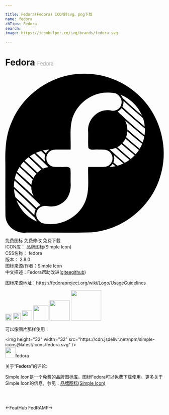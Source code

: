 ```yaml
---

title: Fedora(Fedora) ICON转svg、png下载
name: fedora
zhTips: Fedora
search: 
image: https://iconhelper.cn/svg/brands/fedora.svg

---
```


# Fedora  <small style="font-size: 60%;font-weight: 100">Fedora</small>

<div id="svg" class="svg-wrap">
<svg role="img" xmlns="http://www.w3.org/2000/svg" viewBox="0 0 24 24"><title>Fedora icon</title><path d="M12.004.002C7.29-.063 2.744 2.963.957 7.318c-.884 1.953-1 4.116-.945 6.225.01 2.666-.02 5.334.015 7.998.113 1.542 1.653 2.614 3.133 2.441 3.257-.02 6.514.043 9.77-.035 4.789-.303 9.154-3.796 10.525-8.39 1.401-4.344.03-9.412-3.389-12.442A11.967 11.967 0 0012.004.002zm3.52 2.842c.406-.01.807.032 1.197.117.557.286.945.826.902 1.383-.058.75-.587 1.247-1.379 1.246a2.95 2.95 0 00-.72-.09c-1.726-.053-3.168 1.61-2.97 3.305.023.796-.045 1.601.032 2.392.333.457.987.18 1.475.256.276-.001.562.007.85.008a.134.134 0 00.042.008 1.29 1.29 0 011.291 1.295 1.29 1.29 0 01-1.299 1.295.14.14 0 00-.06.013c-.777.003-1.553-.001-2.33.002-.066 1.616.197 3.275-.31 4.84-.864 2.705-3.97 4.336-6.684 3.62-.537-.285-.91-.791-.868-1.335.062-.796.656-1.308 1.532-1.24.075.006.113.012.168.02.716.14 1.477.034 2.107-.391 1.127-.645 1.502-1.977 1.396-3.192-.02-.687.043-1.384-.033-2.066-.333-.456-.984-.18-1.472-.256H7.59a.137.137 0 00-.065-.015 1.29 1.29 0 01-1.298-1.295c0-.72.574-1.29 1.29-1.295a.136.136 0 00.063-.016h2.316c.059-1.507-.159-3.046.213-4.523.648-2.376 2.951-4.12 5.414-4.086zm.705.052l.13.024-.13-.024zm1.224.28c1.444.543 2.636 1.706 3.25 3.12A81.134 81.134 0 0117.8 3.704a1.762 1.762 0 00-.346-.527zm.45.935a86.952 86.952 0 002.966 2.596c-.014-.044-.033-.087-.049-.13.166.448.265.918.301 1.402a77.84 77.84 0 01-3.39-2.975l.015-.033c.088-.182.143-.386.16-.606a1.393 1.393 0 000-.197c0-.019-.002-.038-.004-.057zm.02.196c-.058.516-.058.516 0 0zm-.314.894a85.339 85.339 0 003.53 3.06c0 .071.015.139.013.21a4.94 4.94 0 01-.06.814 78.521 78.521 0 01-4.082-3.584 1.56 1.56 0 00.6-.5zm.526 1.83c.898.8 1.856 1.623 2.918 2.485a5.215 5.215 0 01-.242.863 74.025 74.025 0 01-2.307-1.963l.002.055c0 .076-.004.152-.01.226.703.612 1.44 1.237 2.24 1.885-.109.26-.234.512-.38.752a73.598 73.598 0 01-2.06-1.752 3.13 3.13 0 00-.161-2.55zm.068 2.758c.644.56 1.319 1.131 2.043 1.72a5.867 5.867 0 01-.5.651 74.233 74.233 0 01-1.99-1.705c.185-.2.332-.425.447-.666zm-.603.816a82.538 82.538 0 002.005 1.71c-.19.199-.392.385-.607.556a75.851 75.851 0 01-2.043-1.771c.203-.107.396-.246.572-.424.027-.022.047-.047.073-.07zm-.86.594a84.363 84.363 0 002.088 1.799c-.23.17-.48.312-.734.445a79.052 79.052 0 01-2.256-2.005c-.024.002-.05.001-.074.003l-.026-.015a3.506 3.506 0 001.002-.227zm-10.045.248l-.021.014h-.012l.004.004c-.211.139-.387.328-.51.55l-.45-.427c.323-.075.655-.126.99-.14zm-.994.14l-.127.032.127-.031zm-.27.075l.622.592a1.55 1.55 0 00.008 1.045c-.468-.444-.94-.893-1.432-1.348.26-.118.529-.21.803-.289zm-1.029.4c.72.674 1.424 1.347 2.133 2.03a2.68 2.68 0 00-.826.242c-.64-.611-1.3-1.23-1.998-1.865.22-.152.453-.285.691-.406zm12.02.204c.473.42.958.846 1.474 1.285a5.37 5.37 0 01-.908.342l-.617-.498a1.55 1.55 0 00.05-1.13zm-12.9.345c.665.614 1.316 1.228 1.958 1.844-.83.485-1.422 1.376-1.527 2.332A98.32 98.32 0 001.777 14.8a5.573 5.573 0 00-.091.219c.777.699 1.522 1.392 2.252 2.087.002.284.042.57.14.848.053.19.13.366.22.533a107.233 107.233 0 00-2.859-2.634c.026-.108.04-.217.073-.323.137-.518.366-.998.65-1.441.69.622 1.35 1.242 2.002 1.861a2.98 2.98 0 01.107-.232 99.448 99.448 0 00-1.986-1.819c.15-.214.311-.42.49-.613.662.602 1.296 1.202 1.926 1.803.054-.06.11-.122.168-.178-.618-.585-1.26-1.18-1.94-1.79a5.82 5.82 0 01.592-.509zm12.718.153l-.027.265.027-.265zm1.733.754l-.051.023.05-.023zm-1.72.091l.44.354c-.287.06-.582.096-.88.103h-.016a1.56 1.56 0 00.457-.457zM1.386 16.102c1.32 1.188 2.532 2.356 3.781 3.558l.174.166c-.237.107-.44.266-.594.465A125.931 125.931 0 001.3 17.076a5.176 5.176 0 01.086-.975zm-.07 1.289a154.272 154.272 0 013.294 3.111c-.109.2-.18.427-.199.676a1.406 1.406 0 000 .166c-.92-.884-1.857-1.779-2.88-2.71a5.65 5.65 0 01-.216-1.243zm.378 1.714c.943.876 1.852 1.748 2.778 2.64l.021.02c.07.195.185.372.326.532-1.445-.56-2.562-1.767-3.125-3.192zm3.352.264c.179.14.374.26.58.358l-.025.005-.018-.015a3.014 3.014 0 01-.537-.348zm1.047 3.252l.15.025-.15-.025zm.228.04s.09.007.274.025a33.668 33.668 0 00-.274-.026Z"/></svg>
</div>
<detail full-name='fedora'></detail>

<div class="detail-page">
<p>
<span><span class="badge-success badge">免费图标</span> <span class="badge-success badge">免费修改</span>  <span class="badge-success badge">免费下载</span> </span>
<br/>
<span>
ICON库：
<span class="badge-secondary badge">品牌图标(Simple Icon)</span> 
</span>
<br/>
<span>
CSS名称：
<span class="badge-secondary badge">fedora</span> 
</span>

<br/>
<span>
版本：
<span class="badge-secondary badge">2.8.0</span> 
</span>
<br/>
<span>图标来源/作者：<span class="badge-light badge">Simple Icon</span></span> 
<br/>
<span class="zh-detail">中文描述：<span class="badge-primary badge">Fedora</span><span class="help-link"><span>帮助改进</span>(<a href="https://gitee.com/liuwave/icon-helper/edit/master/json/brands/fedora.json" target="_blank" rel="noopener noreferrer">gitee</a><a href="https://github.com/liuwave/icon-helper/edit/master/json/brands/fedora.json" target="_blank" rel="noopener noreferrer">github</a></span>)</span><br/>
</p>
</div><div class="description description alert alert-light"><p>图标来源地址：<a href="https://fedoraproject.org/wiki/Logo/UsageGuidelines" target="_blank" rel="noopener noreferrer">https://fedoraproject.org/wiki/Logo/UsageGuidelines</a></p></div>
<div class="alert alert-dark">
<img height="21" width="21" src="https://cdn.jsdelivr.net/npm/simple-icons@latest/icons/fedora.svg" />
<img height="24" width="24" src="https://cdn.jsdelivr.net/npm/simple-icons@latest/icons/fedora.svg" />
<img height="32" width="32" src="https://cdn.jsdelivr.net/npm/simple-icons@latest/icons/fedora.svg" />
<img height="48" width="48" src="https://cdn.jsdelivr.net/npm/simple-icons@latest/icons/fedora.svg" />
<img height="64" width="64" src="https://cdn.jsdelivr.net/npm/simple-icons@latest/icons/fedora.svg" />
<img height="96" width="96" src="https://cdn.jsdelivr.net/npm/simple-icons@latest/icons/fedora.svg" />

</div>
<div>
  <p>可以像图片那样使用：    
  </p>
  <div class="alert alert-primary" style="font-size: 14px">
    &lt;img height="32" width="32" src="https://cdn.jsdelivr.net/npm/simple-icons@latest/icons/fedora.svg" /&gt;
    <copy-btn content='<img height="32" width="32" src="https://cdn.jsdelivr.net/npm/simple-icons@latest/icons/fedora.svg" />'></copy-btn>
  </div>
  <div class="alert alert-secondary">
    <img height="32" width="32" src="https://cdn.jsdelivr.net/npm/simple-icons@latest/icons/fedora.svg" />fedora
    <copy-btn content="fedora" btn-title="复制图标名称"></copy-btn>
  </div>
</div>
<div class="icon-detail__container">
<p>关于“<b>Fedora</b>”的评论:</p>
</div>
<Vssue title="关于“Fedora”的评论" />
<div><p>Simple Icon是一个免费的品牌图标库。图标Fedora可以免费下载使用。更多关于  Simple Icon的信息，参见：<a target="_blank" href="https://iconhelper.cn/brands.html">品牌图标(Simple Icon)</a>
</p></div>


<div style="padding:2rem 0 " class="page-nav"><p class="inner"><span class="prev">←<router-link to="/icon/feathub.html">FeatHub</router-link></span> <span class="next"><router-link to="/icon/fedramp.html">FedRAMP</router-link>→</span></p></div>
